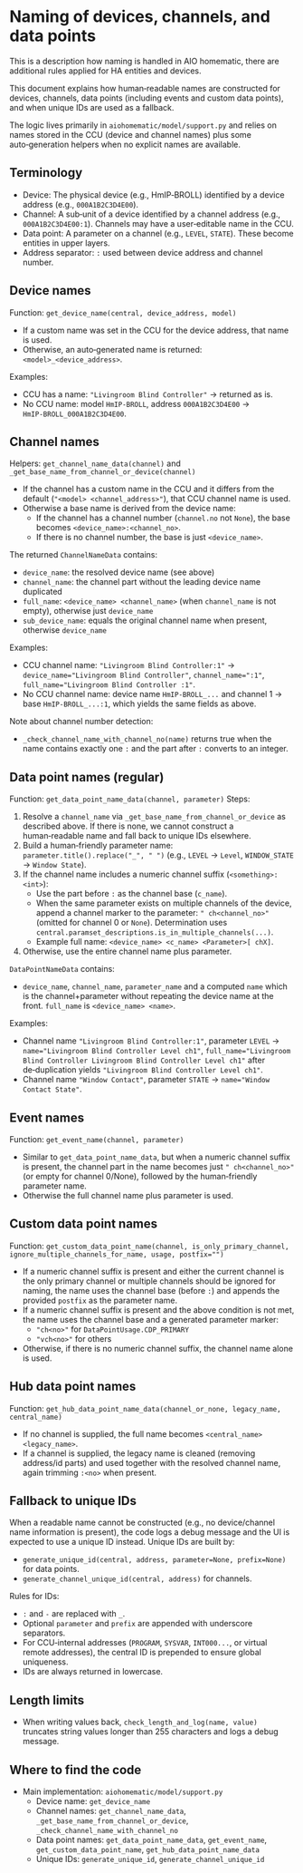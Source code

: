 # Naming of devices, channels, and data points

This is a description how naming is handled in AIO homematic, there are additional rules applied for HA entities and devices.

This document explains how human‑readable names are constructed for devices, channels, data points (including events and custom data points), and when unique IDs are used as a fallback.

The logic lives primarily in `aiohomematic/model/support.py` and relies on names stored in the CCU (device and channel names) plus some auto‑generation helpers when no explicit names are available.

## Terminology

- Device: The physical device (e.g., HmIP‑BROLL) identified by a device address (e.g., `000A1B2C3D4E00`).
- Channel: A sub‑unit of a device identified by a channel address (e.g., `000A1B2C3D4E00:1`). Channels may have a user‑editable name in the CCU.
- Data point: A parameter on a channel (e.g., `LEVEL`, `STATE`). These become entities in upper layers.
- Address separator: `:` used between device address and channel number.

## Device names

Function: `get_device_name(central, device_address, model)`

- If a custom name was set in the CCU for the device address, that name is used.
- Otherwise, an auto‑generated name is returned: `<model>_<device_address>`.

Examples:

- CCU has a name: `"Livingroom Blind Controller"` → returned as is.
- No CCU name: model `HmIP‑BROLL`, address `000A1B2C3D4E00` → `HmIP‑BROLL_000A1B2C3D4E00`.

## Channel names

Helpers: `get_channel_name_data(channel)` and `_get_base_name_from_channel_or_device(channel)`

- If the channel has a custom name in the CCU and it differs from the default (`"<model> <channel_address>"`), that CCU channel name is used.
- Otherwise a base name is derived from the device name:
  - If the channel has a channel number (`channel.no` not `None`), the base becomes `<device_name>:<channel_no>`.
  - If there is no channel number, the base is just `<device_name>`.

The returned `ChannelNameData` contains:

- `device_name`: the resolved device name (see above)
- `channel_name`: the channel part without the leading device name duplicated
- `full_name`: `<device_name> <channel_name>` (when `channel_name` is not empty), otherwise just `device_name`
- `sub_device_name`: equals the original channel name when present, otherwise `device_name`

Examples:

- CCU channel name: `"Livingroom Blind Controller:1"` → `device_name="Livingroom Blind Controller"`, `channel_name=":1"`, `full_name="Livingroom Blind Controller :1"`.
- No CCU channel name: device name `HmIP‑BROLL_...` and channel 1 → base `HmIP‑BROLL_...:1`, which yields the same fields as above.

Note about channel number detection:

- `_check_channel_name_with_channel_no(name)` returns true when the name contains exactly one `:` and the part after `:` converts to an integer.

## Data point names (regular)

Function: `get_data_point_name_data(channel, parameter)`
Steps:

1. Resolve a `channel_name` via `_get_base_name_from_channel_or_device` as described above. If there is none, we cannot construct a human‑readable name and fall back to unique IDs elsewhere.
2. Build a human‑friendly parameter name: `parameter.title().replace("_", " ")` (e.g., `LEVEL` → `Level`, `WINDOW_STATE` → `Window State`).
3. If the channel name includes a numeric channel suffix (`<something>:<int>`):
   - Use the part before `:` as the channel base (`c_name`).
   - When the same parameter exists on multiple channels of the device, append a channel marker to the parameter: `" ch<channel_no>"` (omitted for channel 0 or `None`). Determination uses `central.paramset_descriptions.is_in_multiple_channels(...)`.
   - Example full name: `<device_name> <c_name> <Parameter>[ chX]`.
4. Otherwise, use the entire channel name plus parameter.

`DataPointNameData` contains:

- `device_name`, `channel_name`, `parameter_name` and a computed `name` which is the channel+parameter without repeating the device name at the front. `full_name` is `<device_name> <name>`.

Examples:

- Channel name `"Livingroom Blind Controller:1"`, parameter `LEVEL` → `name="Livingroom Blind Controller Level ch1"`, `full_name="Livingroom Blind Controller Livingroom Blind Controller Level ch1"` after de‑duplication yields `"Livingroom Blind Controller Level ch1"`.
- Channel name `"Window Contact"`, parameter `STATE` → `name="Window Contact State"`.

## Event names

Function: `get_event_name(channel, parameter)`

- Similar to `get_data_point_name_data`, but when a numeric channel suffix is present, the channel part in the name becomes just `" ch<channel_no>"` (or empty for channel 0/None), followed by the human‑friendly parameter name.
- Otherwise the full channel name plus parameter is used.

## Custom data point names

Function: `get_custom_data_point_name(channel, is_only_primary_channel, ignore_multiple_channels_for_name, usage, postfix="")`

- If a numeric channel suffix is present and either the current channel is the only primary channel or multiple channels should be ignored for naming, the name uses the channel base (before `:`) and appends the provided `postfix` as the parameter name.
- If a numeric channel suffix is present and the above condition is not met, the name uses the channel base and a generated parameter marker:
  - `"ch<no>"` for `DataPointUsage.CDP_PRIMARY`
  - `"vch<no>"` for others
- Otherwise, if there is no numeric channel suffix, the channel name alone is used.

## Hub data point names

Function: `get_hub_data_point_name_data(channel_or_none, legacy_name, central_name)`

- If no channel is supplied, the full name becomes `<central_name> <legacy_name>`.
- If a channel is supplied, the legacy name is cleaned (removing address/id parts) and used together with the resolved channel name, again trimming `:<no>` when present.

## Fallback to unique IDs

When a readable name cannot be constructed (e.g., no device/channel name information is present), the code logs a debug message and the UI is expected to use a unique ID instead. Unique IDs are built by:

- `generate_unique_id(central, address, parameter=None, prefix=None)` for data points.
- `generate_channel_unique_id(central, address)` for channels.

Rules for IDs:

- `:` and `-` are replaced with `_`.
- Optional `parameter` and `prefix` are appended with underscore separators.
- For CCU‑internal addresses (`PROGRAM`, `SYSVAR`, `INT000...`, or virtual remote addresses), the central ID is prepended to ensure global uniqueness.
- IDs are always returned in lowercase.

## Length limits

- When writing values back, `check_length_and_log(name, value)` truncates string values longer than 255 characters and logs a debug message.

## Where to find the code

- Main implementation: `aiohomematic/model/support.py`
  - Device name: `get_device_name`
  - Channel names: `get_channel_name_data`, `_get_base_name_from_channel_or_device`, `_check_channel_name_with_channel_no`
  - Data point names: `get_data_point_name_data`, `get_event_name`, `get_custom_data_point_name`, `get_hub_data_point_name_data`
  - Unique IDs: `generate_unique_id`, `generate_channel_unique_id`
